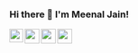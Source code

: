 ### Hi there 👋 I'm Meenal Jain!

<a href="https://www.linkedin.com/in/meenal-jain-a78524194/a/">
  <img align="left" width="24px" src="https://cdn.jsdelivr.net/npm/simple-icons@v3/icons/linkedin.svg"  />
</a>
<a href="https://twitter.com/coder351">
  <img align="left" width="26px" src="https://cdn.jsdelivr.net/npm/simple-icons@v3/icons/twitter.svg" />
</a>
<a href=" Mailto: meenalj351@gmail.com">
  <img align="left" width="26px" src="https://cdn.jsdelivr.net/npm/simple-icons@v3/icons/gmail.svg" />
</a>
<a href="https://dev.to/coder351">
  <img align="left" width="26px" src="https://cdn.jsdelivr.net/npm/simple-icons@v3/icons/medium.svg" />
</a>
<br />

<!--
**meenaljain0303/meenaljain0303** is a ✨ _special_ ✨ repository because its `README.md` (this file) appears on your GitHub profile.

### About Me 🚀
🎓 I’m an Open-Source enthusiast & a sophomore pursuing my Bachelors in Computer Science & Engineering. </br>
👨‍💻 I have interest in Machine learning, and always looking to explore new things. </br>

